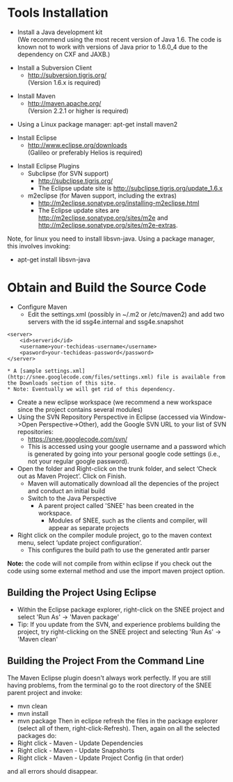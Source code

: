 # Tools Installation #

  * Install a Java development kit <br> (We recommend using the most recent version of Java 1.6. The code is known not to work with versions of Java prior to 1.6.0_4 due to the dependency on CXF and JAXB.)</li></ul>

<ul><li>Install a Subversion Client<br>
<ul><li><a href='http://subversion.tigris.org/'>http://subversion.tigris.org/</a> <br> (Version 1.6.x is required)</li></ul></li></ul>

  * Install Maven
    * http://maven.apache.org/ <br> (Version 2.2.1 or higher is required)<br>
<ul><li>Using a Linux package manager: apt-get install maven2</li></ul></li></ul>

<ul><li>Install Eclipse<br>
<ul><li><a href='http://www.eclipse.org/downloads'>http://www.eclipse.org/downloads</a> <br> (Galileo or preferably Helios is required)</li></ul></li></ul>

  * Install Eclipse Plugins
    * Subclipse (for SVN support)
      * http://subclipse.tigris.org/
      * The Eclipse update site is http://subclipse.tigris.org/update_1.6.x
    * m2eclipse (for Maven support, including the extras)
      * http://m2eclipse.sonatype.org/installing-m2eclipse.html
      * The Eclipse update sites are http://m2eclipse.sonatype.org/sites/m2e and http://m2eclipse.sonatype.org/sites/m2e-extras.

Note, for linux you need to install libsvn-java.  Using a package manager, this involves invoking:
  * apt-get install libsvn-java

# Obtain and Build the Source Code #

  * Configure Maven
    * Edit the settings.xml (possibly in ~/.m2 or /etc/maven2) and add two servers with the id ssg4e.internal and ssg4e.snapshot
```
<server>
	<id>serverid</id>
	<username>your-techideas-username</username>
	<pasword>your-techideas-password</password>
</server>
```
    * A [sample settings.xml](http://snee.googlecode.com/files/settings.xml) file is available from the Downloads section of this site.
    * Note: Eventually we will get rid of this dependency.

  * Create a new eclipse workspace (we recommend a new workspace since the project contains several modules)
  * Using the SVN Repository Perspective in Eclipse (accessed via Window->Open Perspective->Other), add the Google SVN URL to your list of SVN repositories:
    * https://snee.googlecode.com/svn/
    * This is accessed using your google username and a password which is generated by going into your personal google code settings (i.e., not your regular google password).
  * Open the folder and Right-click on the trunk folder, and select ‘Check out as Maven Project’.  Click on Finish.
    * Maven will automatically download all the depencies of the project and conduct an initial build
    * Switch to the Java Perspective
      * A parent project called 'SNEE' has been created in the workspace.
        * Modules of SNEE, such as the clients and compiler, will appear as separate projects
  * Right click on the compiler module project, go to the maven context menu, select ‘update project configuration’.
    * This configures the build path to use the generated antlr parser

**Note:** the code will not compile from within eclipse if you check out the code using some external method and use the import maven project option.


## Building the Project Using Eclipse ##

  * Within the Eclipse package explorer, right-click on the SNEE project and select 'Run As' -> 'Maven package'
  * Tip: If you update from the SVN, and experience problems building the project, try right-clicking on the SNEE project and selecting 'Run As' -> 'Maven clean'

## Building the Project From the Command Line ##

The Maven Eclipse plugin doesn't always work perfectly.  If you are still having problems, from the terminal go to the root directory of the SNEE parent project and invoke:
  * mvn clean
  * mvn install
  * mvn package
Then in eclipse refresh the files in the package explorer (select all of them, right-click-Refresh).
Then, again on all the selected packages do:
  * Right click - Maven - Update Dependencies
  * Right click - Maven - Update Snapshorts
  * Right click - Maven - Update Project Config
(in that order)

and all errors should disappear.
